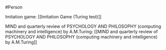#Person 

Imitation game: [[Imitation Game (Turing test)]]

MIND and quarterly review of PSYCHOLOGY AND PHILOSOPHY (computing machinery and intelligence) by A.M.Turing: [[MIND and quarterly review of PSYCHOLOGY AND PHILOSOPHY (computing machinery and intelligence) by A.M.Turing]]